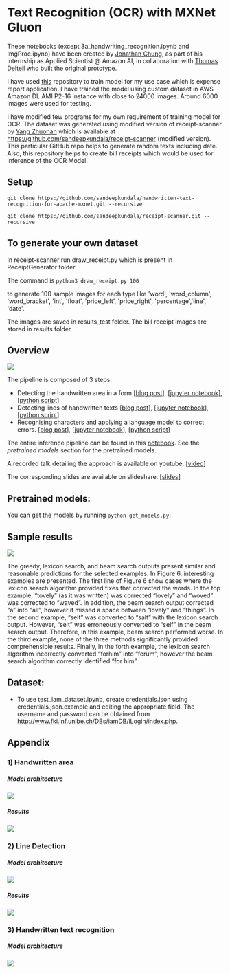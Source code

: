 # Text Recognition (OCR) with MXNet Gluon 

These notebooks (except 3a_handwriting_recognition.ipynb and ImgProc.ipynb) have been created by [Jonathan Chung](https://github.com/jonomon), as part of his internship as Applied Scientist @ Amazon AI, in collaboration with [Thomas Delteil](https://github.com/ThomasDelteil) who built the original prototype.

I have used [this](https://github.com/awslabs/handwritten-text-recognition-for-apache-mxnet.git) repository to train model for my use case which is expense report application. I have trained the model using custom dataset in AWS Amazon DL AMI P2-16 instance with close to 24000 images. Around 6000 images were used for testing.

I have modified few programs for my own requirement of training model for OCR. The dataset was generated using modified version of receipt-scanner by [Yang Zhuohan](https://github.com/billstark) which is available at https://github.com/sandeepkundala/receipt-scanner (modified version). This particular GitHub repo helps to generate random texts including date. Also, this repository helps to create bill receipts which would be used for inference of the OCR Model.

## Setup

`git clone https://github.com/sandeepkundala/handwritten-text-recognition-for-apache-mxnet.git --recursive`

`git clone https://github.com/sandeepkundala/receipt-scanner.git --recursive`

## To generate your own dataset

In receipt-scanner run draw_receipt.py which is present in ReceiptGenerator folder.

The command is `python3 draw_receipt.py 100` 

to generate 100 sample images for each type like 'word', 'word_column', 'word_bracket', 'int', 'float', 'price_left', 'price_right', 'percentage','line', 'date'. 

The images are saved in results_test folder. The bill receipt images are stored in results folder.

## Overview 

![](https://cdn-images-1.medium.com/max/1000/1*nJ-ePgwhOjOhFH3lJuSuFA.png)

The pipeline is composed of 3 steps:
- Detecting the handwritten area in a form [[blog post](https://medium.com/apache-mxnet/page-segmentation-with-gluon-dcb4e5955e2)], [[jupyter notebook](https://github.com/awslabs/handwritten-text-recognition-for-apache-mxnet/blob/master/1_b_paragraph_segmentation_dcnn.ipynb)], [[python script](https://github.com/awslabs/handwritten-text-recognition-for-apache-mxnet/blob/master/ocr/scripts/paragraph_segmentation_dcnn.py)]
- Detecting lines of handwritten texts [[blog post](https://medium.com/apache-mxnet/handwriting-ocr-line-segmentation-with-gluon-7af419f3a3d8)], [[jupyter notebook](https://github.com/awslabs/handwritten-text-recognition-for-apache-mxnet/blob/master/2_line_word_segmentation.ipynb)], [[python script](https://github.com/awslabs/handwritten-text-recognition-for-apache-mxnet/blob/master/word_and_line_segmentation.py)]
- Recognising characters and applying a language model to correct errors. [[blog post](https://medium.com/apache-mxnet/handwriting-ocr-handwriting-recognition-and-language-modeling-with-mxnet-gluon-4c7165788c67)], [[jupyter notebook](https://github.com/awslabs/handwritten-text-recognition-for-apache-mxnet/blob/master/3_handwriting_recognition.ipynb)], [[python script](https://github.com/awslabs/handwritten-text-recognition-for-apache-mxnet/blob/master/ocr/scripts/handwriting_line_recognition.py)]

The entire inference pipeline can be found in this [notebook](https://github.com/awslabs/handwritten-text-recognition-for-apache-mxnet/blob/master/0_handwriting_ocr.ipynb). See the *pretrained models* section for the pretrained models.

A recorded talk detailing the approach is available on youtube. [[video](https://www.youtube.com/watch?v=xDcOdif4lj0)]

The corresponding slides are available on slideshare. [[slides](https://www.slideshare.net/apachemxnet/ocr-with-mxnet-gluon)]

## Pretrained models:

You can get the models by running `python get_models.py`:

## Sample results

![](https://cdn-images-1.medium.com/max/2000/1*8lnqqlqomgdGshJB12dW1Q.png)

The greedy, lexicon search, and beam search outputs present similar and reasonable predictions for the selected examples. In Figure 6, interesting examples are presented. The first line of Figure 6 show cases where the lexicon search algorithm provided fixes that corrected the words. In the top example, “tovely” (as it was written) was corrected “lovely” and “woved” was corrected to “waved”. In addition, the beam search output corrected “a” into “all”, however it missed a space between “lovely” and “things”. In the second example, “selt” was converted to “salt” with the lexicon search output. However, “selt” was erroneously converted to “self” in the beam search output. Therefore, in this example, beam search performed worse. In the third example, none of the three methods significantly provided comprehensible results. Finally, in the forth example, the lexicon search algorithm incorrectly converted “forhim” into “forum”, however the beam search algorithm correctly identified “for him”.

## Dataset:
* To use test_iam_dataset.ipynb, create credentials.json using credentials.json.example and editing the appropriate field. The username and password can be obtained from http://www.fki.inf.unibe.ch/DBs/iamDB/iLogin/index.php.

## Appendix

### 1) Handwritten area

#####  Model architecture

![](https://cdn-images-1.medium.com/max/1000/1*AggJmOXhjSySPf_4rPk4FA.png)

##### Results

![](https://cdn-images-1.medium.com/max/800/1*HEb82jJp93I0EFgYlJhfAw.png) 

### 2) Line Detection

##### Model architecture

![](https://cdn-images-1.medium.com/max/800/1*jMkO7hy-1f0ZFHT3S2iH0Q.png)

##### Results

![](https://cdn-images-1.medium.com/max/1000/1*JJGwLXJL-bV7zsfrfw84ew.png)

### 3) Handwritten text recognition

##### Model architecture

![](https://cdn-images-1.medium.com/max/800/1*JTbCUnKgAySN--zJqzqy0Q.png)



